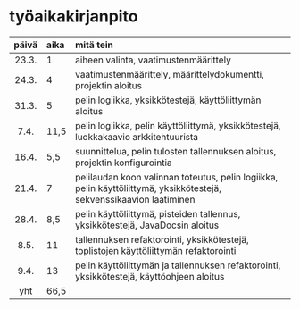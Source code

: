 # työaikakirjanpito

| päivä | aika | mitä tein  |
| :----:|:-----| :-----|
| 23.3. | 1    | aiheen valinta, vaatimustenmäärittely |
| 24.3. | 4    | vaatimustenmäärittely, määrittelydokumentti, projektin aloitus |
| 31.3.  | 5    | pelin logiikka, yksikkötestejä, käyttöliittymän aloitus |
| 7.4.   | 11,5  | pelin logiikka, pelin käyttöliittymä, yksikkötestejä, luokkakaavio arkkitehtuurista |
| 16.4.   | 5,5  | suunnittelua, pelin tulosten tallennuksen aloitus, projektin konfigurointia |
| 21.4.   | 7  | pelilaudan koon valinnan toteutus, pelin logiikka, pelin käyttöliittymä, yksikkötestejä, sekvenssikaavion laatiminen |
| 28.4.   | 8,5  | pelin käyttöliittymä, pisteiden tallennus, yksikkötestejä, JavaDocsin aloitus |
| 8.5.   | 11  | tallennuksen refaktorointi, yksikkötestejä, toplistojen käyttöliittymän refaktorointi |
| 9.4.   | 13  | pelin käyttöliittymän ja tallennuksen refaktorointi, yksikkötestejä, käyttöohjeen aloitus |
| yht   | 66,5  | | 
